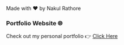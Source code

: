 Made with ❤️ by Nakul Rathore
### Portfolio Website 🌐
Check out my personal portfolio 👉 [Click Here](https://27-NakulRathore.github.io/Portfolio-Website)
